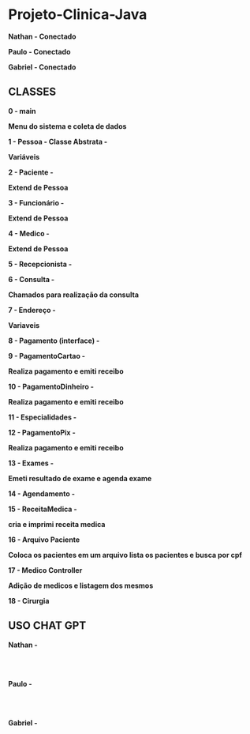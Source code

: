# Projeto-Clinica-Java

<b>

<p>Nathan - Conectado <p>

<p>Paulo - Conectado<p>

<p>Gabriel - Conectado<p>


## CLASSES

0 - main <br>
<p>Menu do sistema e coleta de dados</p>

1 - Pessoa - Classe Abstrata - <br>
<p>Variáveis</p>

2 - Paciente - <br>
<p>Extend de Pessoa</p>

3 - Funcionário - <br>
<p>Extend de Pessoa</p>

4 - Medico - <br>  
<p>Extend de Pessoa</p>

5 - Recepcionista - <br>

6 - Consulta - <br>
<p>Chamados para realização da consulta</p>

7 - Endereço - <br>
<p>Variaveis</p>

8 - Pagamento (interface) - <br>

9 - PagamentoCartao - <br>      
<p>Realiza pagamento e emiti receibo</p>

10 - PagamentoDinheiro - <br>
<p>Realiza pagamento e emiti receibo</p>

11 - Especialidades - <br>

12 - PagamentoPix - <br>
<p>Realiza pagamento e emiti receibo</p>

13 - Exames - <br>
<p>Emeti resultado de exame e agenda exame</p>

14 - Agendamento - <br>

15 - ReceitaMedica - <br>
<p>cria e imprimi receita medica</p>

16 - Arquivo Paciente <br>
<p>Coloca os pacientes em um arquivo lista os pacientes e busca por cpf</p>

17 - Medico Controller <br>
<p>Adição de medicos e listagem dos mesmos</p>

18 - Cirurgia <br>

## USO CHAT GPT

<p>Nathan - </p> <br><br>

<p>Paulo - </p> <br><br>

<p>Gabriel - </p> <br><br>
